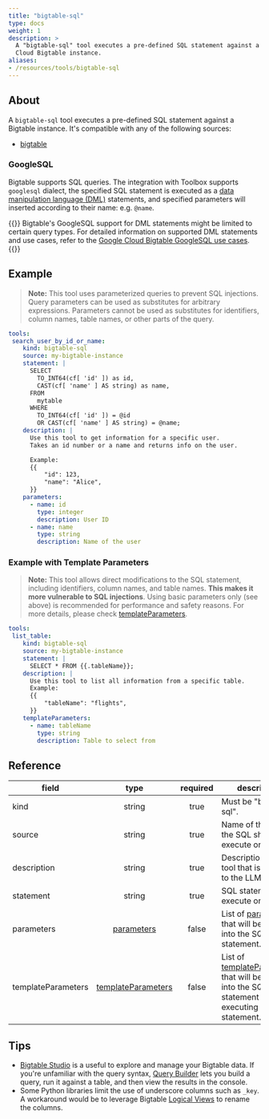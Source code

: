 ```yaml
---
title: "bigtable-sql"
type: docs
weight: 1
description: > 
  A "bigtable-sql" tool executes a pre-defined SQL statement against a Google 
  Cloud Bigtable instance.
aliases:
- /resources/tools/bigtable-sql
---
```


## About

A `bigtable-sql` tool executes a pre-defined SQL statement against a Bigtable
instance. It's compatible with any of the following sources:

- [bigtable](../sources/bigtable.md)

### GoogleSQL

Bigtable supports SQL queries. The integration with Toolbox supports `googlesql`
dialect, the specified SQL statement is executed as a [data manipulation
language (DML)][bigtable-googlesql] statements, and specified parameters will inserted according to their name: e.g. `@name`.

{{<notice note>}}
  Bigtable's GoogleSQL support for DML statements might be limited to certain query types. For detailed information on supported DML statements and use cases, refer to the [Google Cloud Bigtable GoogleSQL use cases](bigtable-googlesql#usecase).
{{</notice>}}

[bigtable-googlesql]: https://cloud.google.com/bigtable/docs/googlesql-overview
[bigtable-googlesql#usecase]: https://cloud.google.com/bigtable/docs/googlesql-overview#use-cases

## Example

> **Note:** This tool uses parameterized queries to prevent SQL injections.
> Query parameters can be used as substitutes for arbitrary expressions.
> Parameters cannot be used as substitutes for identifiers, column names, table
> names, or other parts of the query.

```yaml
tools:
 search_user_by_id_or_name:
    kind: bigtable-sql
    source: my-bigtable-instance
    statement: |
      SELECT 
        TO_INT64(cf[ 'id' ]) as id, 
        CAST(cf[ 'name' ] AS string) as name, 
      FROM 
        mytable 
      WHERE 
        TO_INT64(cf[ 'id' ]) = @id 
        OR CAST(cf[ 'name' ] AS string) = @name;
    description: |
      Use this tool to get information for a specific user.
      Takes an id number or a name and returns info on the user.

      Example:
      {{
          "id": 123,
          "name": "Alice",
      }}
    parameters:
      - name: id
        type: integer
        description: User ID
      - name: name
        type: string
        description: Name of the user
```

### Example with Template Parameters

> **Note:** This tool allows direct modifications to the SQL statement,
> including identifiers, column names, and table names. **This makes it more
> vulnerable to SQL injections**. Using basic parameters only (see above) is
> recommended for performance and safety reasons. For more details, please check
> [templateParameters](_index#template-parameters).

```yaml
tools:
 list_table:
    kind: bigtable-sql
    source: my-bigtable-instance
    statement: |
      SELECT * FROM {{.tableName}};
    description: |
      Use this tool to list all information from a specific table.
      Example:
      {{
          "tableName": "flights",
      }}
    templateParameters:
      - name: tableName
        type: string
        description: Table to select from
```

## Reference

| **field**          |                  **type**                        | **required** | **description**                                                                                                                            |
|--------------------|:------------------------------------------------:|:------------:|--------------------------------------------------------------------------------------------------------------------------------------------|
| kind               |                   string                         |     true     | Must be "bigtable-sql".                                                                                                                    |
| source             |                   string                         |     true     | Name of the source the SQL should execute on.                                                                                              |
| description        |                   string                         |     true     | Description of the tool that is passed to the LLM.                                                                                         |
| statement          |                   string                         |     true     | SQL statement to execute on.                                                                                                               |
| parameters         | [parameters](_index#specifying-parameters)       |    false     | List of [parameters](_index#specifying-parameters) that will be inserted into the SQL statement.                                           |
| templateParameters | [templateParameters](_index#template-parameters) |    false     | List of [templateParameters](_index#template-parameters) that will be inserted into the SQL statement before executing prepared statement. |

## Tips

- [Bigtable Studio][bigtable-studio] is a useful to explore and manage your
  Bigtable data. If you're unfamiliar with the query syntax, [Query
  Builder][bigtable-querybuilder] lets you build a query, run it against a
  table, and then view the results in the console.
- Some Python libraries limit the use of underscore columns such as `_key`. A
  workaround would be to leverage Bigtable [Logical
  Views][bigtable-logical-view] to rename the columns.

[bigtable-studio]: https://cloud.google.com/bigtable/docs/manage-data-using-console
[bigtable-logical-view]: https://cloud.google.com/bigtable/docs/create-manage-logical-views
[bigtable-querybuilder]: https://cloud.google.com/bigtable/docs/query-builder

